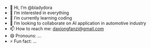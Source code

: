 - 👋 Hi, I’m @bladydora
- 👀 I’m interested in everything
- 🌱 I’m currently learning coding
- 💞️ I’m looking to collaborate on AI application in automotive industry
- 📫 How to reach me: daxiongfanzi@gmail.com
- 😄 Pronouns: ...
- ⚡ Fun fact: ...

<!---
bladydora/bladydora is a ✨ special ✨ repository because its `README.md` (this file) appears on your GitHub profile.
You can click the Preview link to take a look at your changes.
--->
